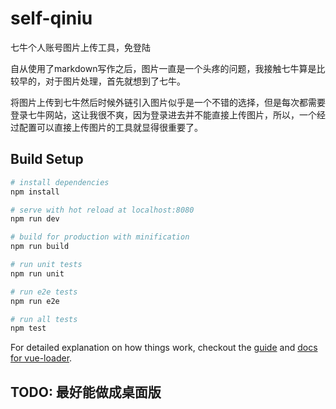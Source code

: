 # self-qiniu
七牛个人账号图片上传工具，免登陆

自从使用了markdown写作之后，图片一直是一个头疼的问题，我接触七牛算是比较早的，对于图片处理，首先就想到了七牛。

将图片上传到七牛然后时候外链引入图片似乎是一个不错的选择，但是每次都需要登录七牛网站，这让我很不爽，因为登录进去并不能直接上传图片，所以，一个经过配置可以直接上传图片的工具就显得很重要了。


## Build Setup

``` bash
# install dependencies
npm install

# serve with hot reload at localhost:8080
npm run dev

# build for production with minification
npm run build

# run unit tests
npm run unit

# run e2e tests
npm run e2e

# run all tests
npm test
```

For detailed explanation on how things work, checkout the [guide](http://vuejs-templates.github.io/webpack/) and [docs for vue-loader](http://vuejs.github.io/vue-loader).


## TODO: 最好能做成桌面版
